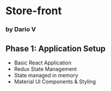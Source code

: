 # Store-front 
### by Dario V

## Phase 1: Application Setup
- Basic React Application
- Redux State Management
- State managed in memory
- Material UI Components & Styling
